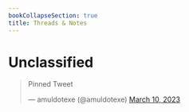 ```yaml
---
bookCollapseSection: true
title: Threads & Notes
---
```



# Unclassified


<blockquote class="twitter-tweet">
  <p lang="en" dir="ltr">Pinned Tweet</p>
  &mdash; amuldotexe (@amuldotexe) <a href="https://twitter.com/amuldotexe/status/1570106688845512707">March 10, 2023</a>
</blockquote>
